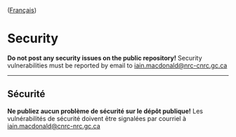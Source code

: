 ([Français](#sécurité))

# Security

**Do not post any security issues on the public repository!** Security vulnerabilities must be reported by email to iain.macdonald@nrc-cnrc.gc.ca

______________________

## Sécurité

**Ne publiez aucun problème de sécurité sur le dépôt publique!** Les vulnérabilités de sécurité doivent être signalées par courriel à iain.macdonald@cnrc-nrc.gc.ca

